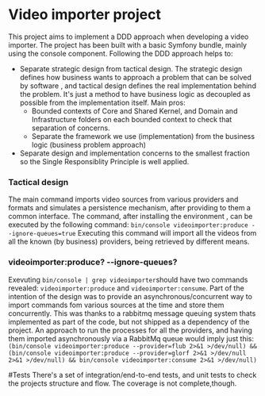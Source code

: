 # Video importer project
This project aims to implement a DDD approach when developing a video importer. The project has been built with a basic Symfony bundle, mainly using the console component. Following the DDD approach helps to: 

- Separate strategic design from tactical design. The strategic design defines how business wants to approach a problem that can be solved by software , and tactical design defines the real implementation behind the problem. It's just a method to have business logic as decoupled as possible from the implementation itself. Main pros:
     - Bounded contexts of Core and Shared Kernel, and Domain and Infrastructure folders on each bounded context to check that separation of concerns.
     - Separate the framework we use (implementation) from the business logic (business problem approach)
- Separate design and implementation concerns to the smallest fraction so the Single Responsiblity Principle is well applied.

### Tactical design
The main command imports video sources from various providers and formats and simulates a persistence mechanism, after providing to them a common interface. The command, after installing the environment , can be executed by the following command:
`
bin/console videoimporter:produce --ignore-queues=true
`
Executing this command will import all the videos from all the known (by business) providers, being retrieved by different means.
### videoimporter:produce? --ignore-queues?
Exevuting `bin/console | grep videoimporter`should have two commands revealed:
`videoimporter:produce` and `videoimporter:consume`. Part of the intention of the design was to provide an asynchronous/concurrent way to import commands fom various sources at the time and store them concurrently. This was thanks to a rabbitmq message queuing system thats implemented as part of the code, but not shipped as a dependency of the project. An approach to run the processes for all the providers, and having them imported asynchronously via a RabbitMq queue would imply just this:
`(bin/console videoimporter:produce --provider=flub 2>&1 >/dev/null) && (bin/console videoimporter:produce --provider=glorf 2>&1 >/dev/null 2>&1 >/dev/null) && bin/console videoimporter:consume 2>&1 >/dev/null)`

#Tests 
There's a set of integration/end-to-end tests, and unit tests to check the projects structure and flow. The coverage is not complete,though.


